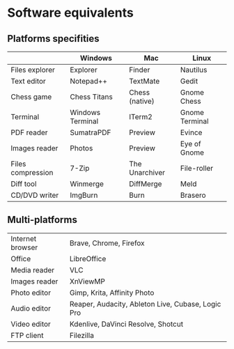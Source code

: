 # Software equivalents

## Platforms specifities
|    | Windows | Mac | Linux |
| -- | ------- | --- | ----- |
| Files explorer | Explorer | Finder | Nautilus |
| Text editor | Notepad++ | TextMate | Gedit |
| Chess game | Chess Titans | Chess (native) | Gnome Chess |
| Terminal | Windows Terminal | ITerm2 | Gnome Terminal |
| PDF reader | SumatraPDF | Preview | Evince |
| Images reader | Photos | Preview | Eye of Gnome |
| Files compression | 7-Zip | The Unarchiver | File-roller |
| Diff tool | Winmerge | DiffMerge | Meld |
| CD/DVD writer | ImgBurn | Burn | Brasero |

## Multi-platforms
|     |     |
| --- | --- |
| Internet browser | Brave, Chrome, Firefox |
| Office | LibreOffice |
| Media reader | VLC |
| Images reader | XnViewMP |
| Photo editor | Gimp, Krita, Affinity Photo |
| Audio editor | Reaper, Audacity, Ableton Live, Cubase, Logic Pro |
| Video editor | Kdenlive, DaVinci Resolve, Shotcut |
| FTP client | Filezilla |
